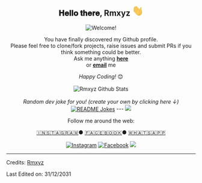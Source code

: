 <div align="center">
<h2> 𝐇𝐞𝐥𝐥𝐨 𝐭𝐡𝐞𝐫𝐞, Rmxyz <img src="https://github.com/ABSphreak/ABSphreak/blob/master/gifs/Hi.gif" width="30px"></h2>
</div>

<div align="center" width="50">

<img src="https://thumbs.gfycat.com/CraftyBlaringErmine.webp" alt="Welcome!" width="300"/>

</div>

<div align="center">

You have finally discovered my Github profile. <br>
Please feel free to clone/fork projects, raise issues and submit PRs if you think something could be better. <br>
Ask me anything <a href="https://github.com/Rmxyz/issues/new"><b>here</b></a><br>
or <a href="mailto: saintbocill86@gmail.com"><b>email</b></a> me

<i>Happy Coding!</i> 😊

</div>

<div align="center">

<img align="center" src="https://github-readme-stats.vercel.app/api?username=Rmxyz&include_all_commits=true&count_private=true&show_icons=true&line_height=20&title_color=7A7ADB&icon_color=2234AE&text_color=D3D3D3&bg_color=0,000000,130F40" alt="Rmxyz Github Stats">

</br>
</br>
<i>Random dev joke for you! (create your own by clicking here ↓)</i><br>
<a href="https://readme-jokes.vercel.app"><img align="center" src="https://readme-jokes.vercel.app/api" alt="README Jokes"></a>
---
<Img src="https://thumbs.gfycat.com/ChiefMasculineAmericanwarmblood.webp"/>

Follow me around the web:</i><br>

  <a target="_blank" href="https://www.instagram.com/romi_muh05/">🇮​🇳​🇸​🇹​🇦​🇬​🇷​🇦​🇲​</a> ●
  <a target="_blank" href="https://www.facebook.com/Romi Muharam/">🇫​🇦​🇨​🇪​🇧​🇴​🇴​🇰​</a> ●
  <a target="_blank" href="https://wa.me/14158912734/">🇼‌🇭‌🇦‌🇹‌🇸‌🇦‌🇵‌🇵‌​</a>

<a href="https://www.instagram.com/romi_muh05" target="_blank"><img src="https://img.shields.io/badge/Instagram-%23E4405F.svg?&style=flat-square&logo=instagram&logoColor=white" alt="Instagram"></a>
<a href="https://www.facebook.com/Romi Muharam" target="_blank"><img src="https://img.shields.io/badge/Facebook-%231877F2.svg?&style=flat-square&logo=facebook&logoColor=white" alt="Facebook"></a>
<a href="https://wa.me/14158912734/" target="_blank"><img src="https://img.shields.io/badge/WhatsApp-25D366?style=for-the-badge&logo=whatsapp&logoColor=white"></a>

</div>

<!-- [🇼‌🇭‌🇦‌🇹‌🇸‌🇦‌🇵‌🇵‌​](https://wa.me/14158912734/) ● [🇮​🇳​🇸​🇹​🇦​🇬​🇷​🇦​🇲​](https://www.instagram.com/romi_muh05/) ● [🇫​🇦​🇨​🇪​🇧​🇴​🇴​🇰​](https://www.facebook.com/Romi MuhaMuharam/)  -->

<!--
**Rmxyz/Rmxyz** is a ✨ _special_ ✨.

Here are some ideas to get you started:

- 🔭 I’m currently working on ...
- 🌱 I’m currently learning ...
- 👯 I’m looking to collaborate on ...
- 🤔 I’m looking for help with ...
- 💬 Ask me about ...
- 📫 How to reach me: ...
- 😄 Pronouns: ...
- ⚡ Fun fact: ...
-->

-----
Credits: [Rmxyz](https://github.com/Rmxyz)

Last Edited on: 31/12/2031
